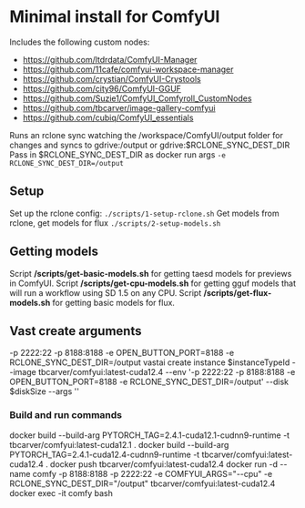 # Minimal install for ComfyUI

Includes the following custom nodes:
* https://github.com/ltdrdata/ComfyUI-Manager
* https://github.com/11cafe/comfyui-workspace-manager
* https://github.com/crystian/ComfyUI-Crystools
* https://github.com/city96/ComfyUI-GGUF
* https://github.com/Suzie1/ComfyUI_Comfyroll_CustomNodes
* https://github.com/tbcarver/image-gallery-comfyui
* https://github.com/cubiq/ComfyUI_essentials

Runs an rclone sync watching the /workspace/ComfyUI/output folder for changes and syncs to gdrive:/output or gdrive:$RCLONE_SYNC_DEST_DIR
Pass in $RCLONE_SYNC_DEST_DIR as docker run args ```-e RCLONE_SYNC_DEST_DIR=/output```

## Setup
Set up the rclone config:
```./scripts/1-setup-rclone.sh```
Get models from rclone, get models for flux
```./scripts/2-setup-models.sh```

## Getting models
Script **/scripts/get-basic-models.sh** for getting taesd models for previews in ComfyUI.
Script **/scripts/get-cpu-models.sh** for getting gguf models that will run a workflow using SD 1.5 on any CPU.
Script **/scripts/get-flux-models.sh** for getting basic models for flux.

## Vast create arguments
-p 2222:22 -p 8188:8188 -e OPEN_BUTTON_PORT=8188 -e RCLONE_SYNC_DEST_DIR=/output
vastai create instance $instanceTypeId --image tbcarver/comfyui:latest-cuda12.4 --env '-p 2222:22 -p 8188:8188 -e OPEN_BUTTON_PORT=8188 -e RCLONE_SYNC_DEST_DIR=/output' --disk $diskSize  --args ''

### Build and run commands
docker build --build-arg PYTORCH_TAG=2.4.1-cuda12.1-cudnn9-runtime -t tbcarver/comfyui:latest-cuda12.1 .
docker build --build-arg PYTORCH_TAG=2.4.1-cuda12.4-cudnn9-runtime -t tbcarver/comfyui:latest-cuda12.4 .
docker push tbcarver/comfyui:latest-cuda12.4
docker run -d --name comfy -p 8188:8188 -p 2222:22 -e COMFYUI_ARGS="--cpu" -e RCLONE_SYNC_DEST_DIR="/output" tbcarver/comfyui:latest-cuda12.4
docker exec -it comfy bash

